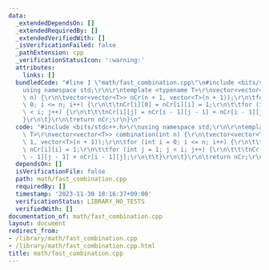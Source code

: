 ```yaml
---
data:
  _extendedDependsOn: []
  _extendedRequiredBy: []
  _extendedVerifiedWith: []
  _isVerificationFailed: false
  _pathExtension: cpp
  _verificationStatusIcon: ':warning:'
  attributes:
    links: []
  bundledCode: "#line 1 \"math/fast_combination.cpp\"\n#include <bits/stdc++.h>\r\n\
    using namespace std;\r\n\r\ntemplate <typename T>\r\nvector<vector<T>> combination(int\
    \ n) {\r\n\tvector<vector<T>> nCr(n + 1, vector<T>(n + 1));\r\n\tfor (int i =\
    \ 0; i <= n; i++) {\r\n\t\tnCr[i][0] = nCr[i][i] = 1;\r\n\t\tfor (int j = 1; j\
    \ < i; j++) {\r\n\t\t\tnCr[i][j] = nCr[i - 1][j - 1] + nCr[i - 1][j];\r\n\t\t\
    }\r\n\t}\r\n\treturn nCr;\r\n}\n"
  code: "#include <bits/stdc++.h>\r\nusing namespace std;\r\n\r\ntemplate <typename\
    \ T>\r\nvector<vector<T>> combination(int n) {\r\n\tvector<vector<T>> nCr(n +\
    \ 1, vector<T>(n + 1));\r\n\tfor (int i = 0; i <= n; i++) {\r\n\t\tnCr[i][0] =\
    \ nCr[i][i] = 1;\r\n\t\tfor (int j = 1; j < i; j++) {\r\n\t\t\tnCr[i][j] = nCr[i\
    \ - 1][j - 1] + nCr[i - 1][j];\r\n\t\t}\r\n\t}\r\n\treturn nCr;\r\n}"
  dependsOn: []
  isVerificationFile: false
  path: math/fast_combination.cpp
  requiredBy: []
  timestamp: '2023-11-30 18:16:37+09:00'
  verificationStatus: LIBRARY_NO_TESTS
  verifiedWith: []
documentation_of: math/fast_combination.cpp
layout: document
redirect_from:
- /library/math/fast_combination.cpp
- /library/math/fast_combination.cpp.html
title: math/fast_combination.cpp
---
```

